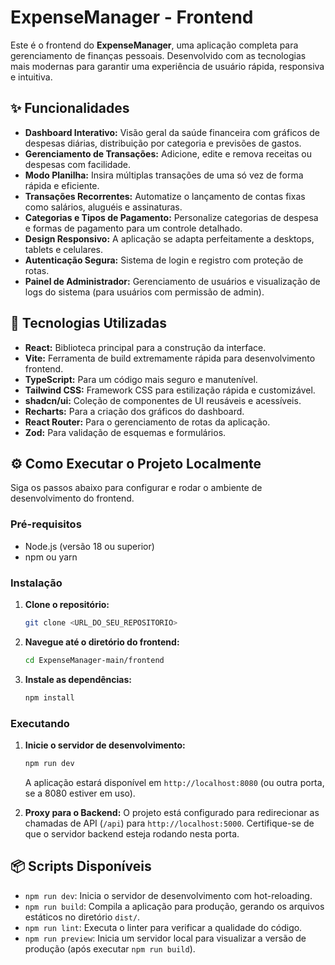 # ExpenseManager - Frontend

Este é o frontend do **ExpenseManager**, uma aplicação completa para gerenciamento de finanças pessoais. Desenvolvido com as tecnologias mais modernas para garantir uma experiência de usuário rápida, responsiva e intuitiva.

## ✨ Funcionalidades

- **Dashboard Interativo:** Visão geral da saúde financeira com gráficos de despesas diárias, distribuição por categoria e previsões de gastos.
- **Gerenciamento de Transações:** Adicione, edite e remova receitas ou despesas com facilidade.
- **Modo Planilha:** Insira múltiplas transações de uma só vez de forma rápida e eficiente.
- **Transações Recorrentes:** Automatize o lançamento de contas fixas como salários, aluguéis e assinaturas.
- **Categorias e Tipos de Pagamento:** Personalize categorias de despesa e formas de pagamento para um controle detalhado.
- **Design Responsivo:** A aplicação se adapta perfeitamente a desktops, tablets e celulares.
- **Autenticação Segura:** Sistema de login e registro com proteção de rotas.
- **Painel de Administrador:** Gerenciamento de usuários e visualização de logs do sistema (para usuários com permissão de admin).

## 🚀 Tecnologias Utilizadas

- **React:** Biblioteca principal para a construção da interface.
- **Vite:** Ferramenta de build extremamente rápida para desenvolvimento frontend.
- **TypeScript:** Para um código mais seguro e manutenível.
- **Tailwind CSS:** Framework CSS para estilização rápida e customizável.
- **shadcn/ui:** Coleção de componentes de UI reusáveis e acessíveis.
- **Recharts:** Para a criação dos gráficos do dashboard.
- **React Router:** Para o gerenciamento de rotas da aplicação.
- **Zod:** Para validação de esquemas e formulários.

## ⚙️ Como Executar o Projeto Localmente

Siga os passos abaixo para configurar e rodar o ambiente de desenvolvimento do frontend.

### Pré-requisitos

- Node.js (versão 18 ou superior)
- npm ou yarn

### Instalação

1.  **Clone o repositório:**
    ```bash
    git clone <URL_DO_SEU_REPOSITORIO>
    ```

2.  **Navegue até o diretório do frontend:**
    ```bash
    cd ExpenseManager-main/frontend
    ```

3.  **Instale as dependências:**
    ```bash
    npm install
    ```

### Executando

1.  **Inicie o servidor de desenvolvimento:**
    ```bash
    npm run dev
    ```
    A aplicação estará disponível em `http://localhost:8080` (ou outra porta, se a 8080 estiver em uso).

2.  **Proxy para o Backend:** O projeto está configurado para redirecionar as chamadas de API (`/api`) para `http://localhost:5000`. Certifique-se de que o servidor backend esteja rodando nesta porta.

## 📦 Scripts Disponíveis

- `npm run dev`: Inicia o servidor de desenvolvimento com hot-reloading.
- `npm run build`: Compila a aplicação para produção, gerando os arquivos estáticos no diretório `dist/`.
- `npm run lint`: Executa o linter para verificar a qualidade do código.
- `npm run preview`: Inicia um servidor local para visualizar a versão de produção (após executar `npm run build`).